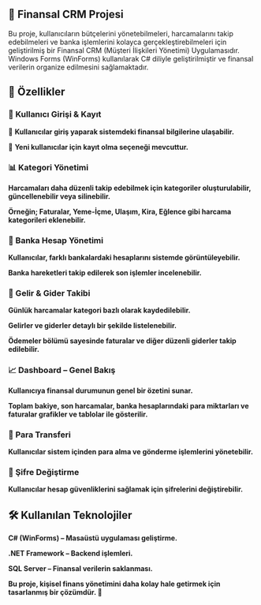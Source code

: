 ## 📌 Finansal CRM Projesi
Bu proje, kullanıcıların bütçelerini yönetebilmeleri, harcamalarını takip edebilmeleri ve banka işlemlerini kolayca gerçekleştirebilmeleri için geliştirilmiş bir Finansal CRM (Müşteri İlişkileri Yönetimi) Uygulamasıdır. Windows Forms (WinForms) kullanılarak C# diliyle geliştirilmiştir ve finansal verilerin organize edilmesini sağlamaktadır.

## 🚀 Özellikler
### 🔑 Kullanıcı Girişi & Kayıt
📌 **Kullanıcılar giriş yaparak sistemdeki finansal bilgilerine ulaşabilir.**

📌 **Yeni kullanıcılar için kayıt olma seçeneği mevcuttur.**

###  📊 Kategori Yönetimi
**Harcamaları daha düzenli takip edebilmek için kategoriler oluşturulabilir, güncellenebilir veya silinebilir.**

**Örneğin; Faturalar, Yeme-İçme, Ulaşım, Kira, Eğlence gibi harcama kategorileri eklenebilir.**

### 🏦 Banka Hesap Yönetimi
**Kullanıcılar, farklı bankalardaki hesaplarını sistemde görüntüleyebilir.**

**Banka hareketleri takip edilerek son işlemler incelenebilir.**

### 💸 Gelir & Gider Takibi
**Günlük harcamalar kategori bazlı olarak kaydedilebilir.**

**Gelirler ve giderler detaylı bir şekilde listelenebilir.**

**Ödemeler bölümü sayesinde faturalar ve diğer düzenli giderler takip edilebilir.**

### 📈 Dashboard – Genel Bakış
**Kullanıcıya finansal durumunun genel bir özetini sunar.**

**Toplam bakiye, son harcamalar, banka hesaplarındaki para miktarları ve faturalar grafikler ve tablolar ile gösterilir.**

### 🔄 Para Transferi
**Kullanıcılar sistem içinden para alma ve gönderme işlemlerini yönetebilir.**

### 🔐 Şifre Değiştirme
**Kullanıcılar hesap güvenliklerini sağlamak için şifrelerini değiştirebilir.**

## 🛠 Kullanılan Teknolojiler
**C# (WinForms) – Masaüstü uygulaması geliştirme.**

**.NET Framework – Backend işlemleri.**

**SQL Server – Finansal verilerin saklanması.**

**Bu proje, kişisel finans yönetimini daha kolay hale getirmek için tasarlanmış bir çözümdür. 📌**

